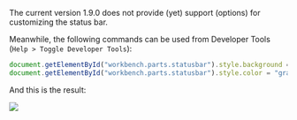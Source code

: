 
The current version 1.9.0 does not provide (yet) support (options) for customizing the status bar.

Meanwhile, the following commands can be used from Developer Tools (`Help > Toggle Developer Tools`):
```javascript
document.getElementById("workbench.parts.statusbar").style.background = "#333"
document.getElementById("workbench.parts.statusbar").style.color = "gray"
```
And this is the result:

![](https://github.com/visvadw/design-assets/raw/master/vscode/images/statusbar-custom-dark-1.png)
